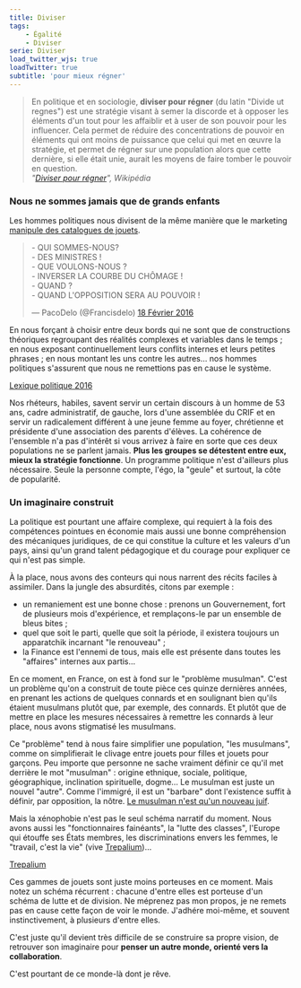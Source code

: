 ```yaml
---
title: Diviser
tags:
    - Égalité
    - Diviser
serie: Diviser
load_twitter_wjs: true
loadTwitter: true
subtitle: 'pour mieux régner'
---
```


> En politique et en sociologie, **diviser pour régner** (du latin
> "<span lang="latin">Divide ut regnes</span>") est une stratégie visant à semer
> la discorde et à opposer les éléments d'un tout pour les affaiblir et à user
> de son pouvoir pour les influencer. Cela permet de réduire des concentrations
> de pouvoir en éléments qui ont moins de puissance que celui qui met en œuvre
> la stratégie, et permet de régner sur une population alors que cette dernière,
> si elle était unie, aurait les moyens de faire tomber le pouvoir en
> question.  
> <cite>"[Diviser pour régner](https://fr.wikipedia.org/wiki/Diviser_pour_r%C3%A9gner)",
> Wikipédia</cite>

<!-- more -->

### Nous ne sommes jamais que de grands enfants

Les hommes politiques nous divisent de la même manière que le marketing
[manipule des catalogues de jouets](/notes/2016-02-division-sur-catalogue/ 'Division sur catalogue').

<blockquote class="twitter-tweet" data-lang="fr"><p lang="fr" dir="ltr">- QUI SOMMES-NOUS?<br>- DES MINISTRES !<br>- QUE VOULONS-NOUS ?<br>- INVERSER LA COURBE DU CHÔMAGE !<br>- QUAND ?<br>- QUAND L&#39;OPPOSITION SERA AU POUVOIR !</p>&mdash; PacoDelo (@Francisdelo) <a href="https://twitter.com/Francisdelo/status/700281351975649280">18 Février 2016</a></blockquote>

En nous forçant à choisir entre deux bords qui ne sont que de constructions
théoriques regroupant des réalités complexes et variables dans le temps ; en
nous exposant continuellement leurs conflits internes et leurs petites phrases ;
en nous montant les uns contre les autres… nos hommes politiques s'assurent que
nous ne remettions pas en cause le système.

<a class="twitter-timeline" href="https://twitter.com/borisschapira/timelines/701154483708043264" data-widget-id="701163341859962880">Lexique
politique 2016</a>

Nos rhéteurs, habiles, savent servir un certain discours à un homme de 53 ans,
cadre administratif, de gauche, lors d'une assemblée du CRIF et en servir un
radicalement différent à une jeune femme au foyer, chrétienne et présidente
d'une association des parents d'élèves. La cohérence de l'ensemble n'a pas
d'intérêt si vous arrivez à faire en sorte que ces deux populations ne se
parlent jamais. **Plus les groupes se détestent entre eux, mieux la stratégie
fonctionne**. Un programme politique n'est d'ailleurs plus nécessaire. Seule la
personne compte, l'égo, la "geule" et surtout, la côte de popularité.

### Un imaginaire construit

La politique est pourtant une affaire complexe, qui requiert à la fois des
compétences pointues en économie mais aussi une bonne compréhension des
mécaniques juridiques, de ce qui constitue la culture et les valeurs d'un pays,
ainsi qu'un grand talent pédagogique et du courage pour expliquer ce qui n'est
pas simple.

À la place, nous avons des conteurs qui nous narrent des récits faciles à
assimiler. Dans la jungle des absurdités, citons par exemple :

-   un remaniement est une bonne chose : prenons un Gouvernement, fort de
    plusieurs mois d'expérience, et remplaçons-le par un ensemble de bleus bites
    ;
-   quel que soit le parti, quelle que soit la période, il existera toujours un
    apparatchik incarnant "le renouveau" ;
-   la Finance est l'ennemi de tous, mais elle est présente dans toutes les
    "affaires" internes aux partis…

En ce moment, en France, on est à fond sur le "problème musulman". C'est un
problème qu'on a construit de toute pièce ces quinze dernières années, en
prenant les actions de quelques connards et en soulignant bien qu'ils étaient
musulmans plutôt que, par exemple, des connards. Et plutôt que de mettre en
place les mesures nécessaires à remettre les connards à leur place, nous avons
stigmatisé les musulmans.

Ce "problème" tend à nous faire simplifier une population, "les musulmans",
comme on simplifierait le clivage entre jouets pour filles et jouets pour
garçons. Peu importe que personne ne sache vraiment définir ce qu'il met
derrière le mot "musulman" : origine ethnique, sociale, politique, géographique,
inclination spirituelle, dogme… Le musulman est juste un nouvel "autre". Comme
l'immigré, il est un "barbare" dont l'existence suffit à définir, par
opposition, la nôtre.
[Le musulman n'est qu'un nouveau juif](/notes/2016-02-citations/ 'Citations').

Mais la xénophobie n'est pas le seul schéma narratif du moment. Nous avons aussi
les "fonctionnaires fainéants", la "lutte des classes", l'Europe qui étouffe ses
États membres, les discriminations envers les femmes, le "travail, c'est la vie"
(vive [Trepalium](http://www.arte.tv/magazine/trepalium/fr))…

<a class="twitter-timeline" href="https://twitter.com/borisschapira/timelines/701162053386506242" data-widget-id="701162915014057984">Trepalium</a>

Ces gammes de jouets sont juste moins porteuses en ce moment. Mais notez un
schéma récurrent : chacune d'entre elles est porteuse d'un schéma de lutte et de
division. Ne méprenez pas mon propos, je ne remets pas en cause cette façon de
voir le monde. J'adhére moi-même, et souvent instinctivement, à plusieurs
d'entre elles.

C'est juste qu'il devient très difficile de se construire sa propre vision, de
retrouver son imaginaire pour **penser un autre monde, orienté vers la
collaboration**.

C'est pourtant de ce monde-là dont je rêve.
